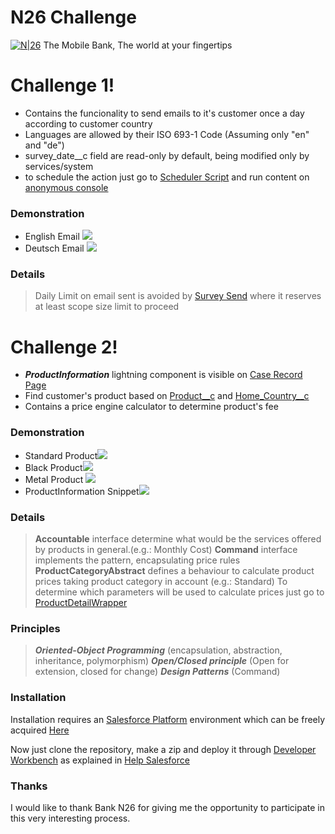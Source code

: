 # N26 Challenge

[![N|26](https://i.imgur.com/crg9fXq.png)](https://n26.com/en-eu)
The Mobile Bank, The world at your fingertips


# Challenge 1!

  - Contains the funcionality to send emails to it's customer once a day according to customer country
  - Languages are allowed by their ISO 693-1 Code (Assuming only "en" and "de")
  - survey_date__c field are read-only by default, being modified only by services/system
  - to schedule the action just go to [Scheduler Script](https://github.com/felipescgouvea/N26-Challenge/blob/master/first-challenge/apex-scripts/SchedulerScript.cls) and run content on [anonymous console](https://help.salesforce.com/articleView?id=code_dev_console_execute_anonymous.htm&type=5) 

### Demonstration
 - English Email
![](https://i.imgur.com/6d5oI44.png)
 - Deutsch Email
![](https://i.imgur.com/QSeJIeX.png)

### Details
> Daily Limit on email sent is avoided by [Survey Send]() where it reserves at least scope size limit to proceed
#
#
#
#
#
#
#

# Challenge 2!
  - ***ProductInformation*** lightning component is visible on [Case Record Page](https://github.com/felipescgouvea/N26-Challenge/blob/master/second-challenge/src/FlexiPage/Case_Record_Page)
  - Find customer's product based on [Product__c]() and [Home_Country__c]()
  - Contains a price engine calculator to determine product's fee
  
### Demonstration
 - Standard Product![](https://i.imgur.com/YWGA6ZX.png)
 - Black Product![](https://i.imgur.com/jykdFQF.png)
 - Metal Product ![](https://i.imgur.com/WCtKhh7.png)
 - ProductInformation Snippet![](https://i.imgur.com/cPS1hbt.png)

### Details
> **Accountable** interface determine what would be the services offered by products in general.(e.g.: Monthly Cost)
> **Command** interface implements the pattern, encapsulating price rules
> **ProductCategoryAbstract** defines a behaviour to calculate product prices taking product category in account (e.g.: Standard)
> To determine which parameters will be used to calculate prices just go to [ProductDetailWrapper]()
>


### Principles
> ***Oriented-Object Programming*** (encapsulation, abstraction, inheritance, polymorphism)
> ***Open/Closed principle*** (Open for extension, closed for change)
> ***Design Patterns*** (Command)

### Installation

Installation requires an [Salesforce Platform](https://www.salesforce.com/) environment which can be freely acquired [Here](https://developer.salesforce.com/signup)

Now just clone the repository, make a zip and deploy it through [Developer Workbench](https://workbench.developerforce.com/login.php) as explained in [Help Salesforce](https://help.salesforce.com/articleView?id=000247614&language=en_US&type=1)


### Thanks

I would like to thank Bank N26 for giving me the opportunity to participate in this very interesting process.



